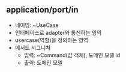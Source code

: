 ## application/port/in
- 네이밍: ~UseCase
- 인터페이스로 adapter와 통신하는 영역
- usercase(역할)을 정의하는 영역
- 메서드 시그니쳐
  - 입력: ~Command(값 객체), 도메인 모델 id
  - 출력: 도메인 모델